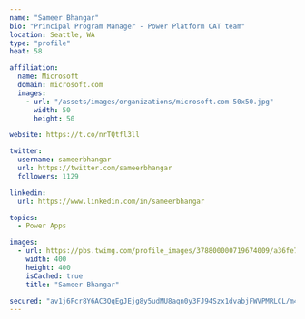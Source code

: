 ```yaml
---
name: "Sameer Bhangar"
bio: "Principal Program Manager - Power Platform CAT team"
location: Seattle, WA
type: "profile"
heat: 58

affiliation:
  name: Microsoft
  domain: microsoft.com
  images:
    - url: "/assets/images/organizations/microsoft.com-50x50.jpg"
      width: 50
      height: 50

website: https://t.co/nrTQtfl3ll

twitter:
  username: sameerbhangar
  url: https://twitter.com/sameerbhangar
  followers: 1129

linkedin:
  url: https://www.linkedin.com/in/sameerbhangar

topics:
  - Power Apps

images:
  - url: https://pbs.twimg.com/profile_images/378800000719674009/a36fe7ddfab1778b76e5793772e43798_400x400.jpeg
    width: 400
    height: 400
    isCached: true
    title: "Sameer Bhangar"

secured: "av1j6Fcr8Y6AC3QqEgJEjg8y5udMU8aqn0y3FJ94Szx1dvabjFWVPMRLCL/m4ZR340W90ZuVOlJLnXDbIkWQ4MHYZvdxt/d0QWe/rTlkdBNWtU+dZb5TzBD/VYKZldZPcbNwd4DDptWnzCPHr4MNh3gCxaQHIzHd2AbU5OkEeTC5bXrTUttUBn6c5Bl6vg/V9gd3WIEcIzDmQEblgSmyExnVx6Vnya+xT/B/Xa83Dkux80Mz17sZe24dXPy74okkuhJdsNN8+Jr8x9I9k8s/8BcgFZY7OHVHiuKxoDqFiOW65kuhRTtv+O0naBel0Yt/sAT92eXMvwax3yq7gG+4UTzcYdbo91cHgiv67m2nHq2BqL85oQsi1dZ5e56WGSk1xg9odz9x/ZWhrFBNBef/7RVYNZYsl1slrH/2yI6XywI=;Vfy6+Sca066s+YHwBlGacg=="
---
```


